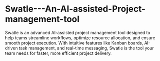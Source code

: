 # Swatle---An-AI-assisted-Project-management-tool
Swatle is an advanced AI-assisted project management tool designed to help teams streamline workflows, optimize resource allocation, and ensure smooth project execution. With intuitive features like Kanban boards, AI-driven task management, and real-time messaging, Swatle is the tool your team needs for faster, more efficient project delivery.
